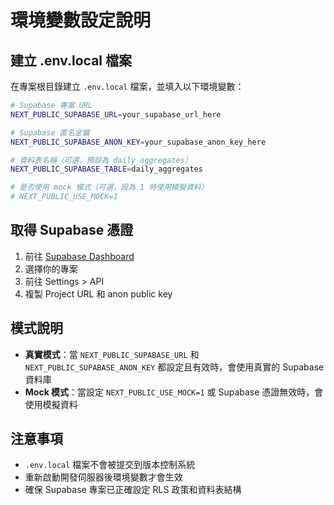 # 環境變數設定說明

## 建立 .env.local 檔案

在專案根目錄建立 `.env.local` 檔案，並填入以下環境變數：

```bash
# Supabase 專案 URL
NEXT_PUBLIC_SUPABASE_URL=your_supabase_url_here

# Supabase 匿名金鑰
NEXT_PUBLIC_SUPABASE_ANON_KEY=your_supabase_anon_key_here

# 資料表名稱（可選，預設為 daily_aggregates）
NEXT_PUBLIC_SUPABASE_TABLE=daily_aggregates

# 是否使用 mock 模式（可選，設為 1 時使用模擬資料）
# NEXT_PUBLIC_USE_MOCK=1
```

## 取得 Supabase 憑證

1. 前往 [Supabase Dashboard](https://supabase.com/dashboard)
2. 選擇你的專案
3. 前往 Settings > API
4. 複製 Project URL 和 anon public key

## 模式說明

- **真實模式**：當 `NEXT_PUBLIC_SUPABASE_URL` 和 `NEXT_PUBLIC_SUPABASE_ANON_KEY` 都設定且有效時，會使用真實的 Supabase 資料庫
- **Mock 模式**：當設定 `NEXT_PUBLIC_USE_MOCK=1` 或 Supabase 憑證無效時，會使用模擬資料

## 注意事項

- `.env.local` 檔案不會被提交到版本控制系統
- 重新啟動開發伺服器後環境變數才會生效
- 確保 Supabase 專案已正確設定 RLS 政策和資料表結構
